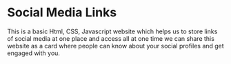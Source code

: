 # Social Media Links



This is a basic Html, CSS, Javascript website which helps us to store links of social media at one place and access all at one time
we can share this website as a card where people can know about your social profiles and get engaged with you.
